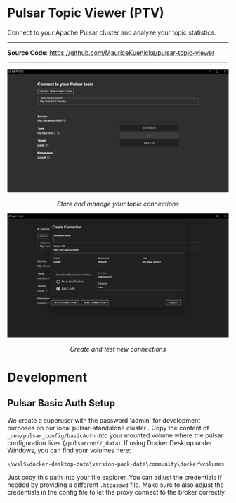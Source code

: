 <h1>Pulsar Topic Viewer (PTV)</h1>
Connect to your Apache Pulsar cluster and analyze your topic statistics.



---

**Source Code**: <a href="https://github.com/MauriceKuenicke/pulsar-topic-viewer" target="_blank">https://github.com/MauriceKuenicke/pulsar-topic-viewer</a>

---

![Select Connection Screen](_docs/assets/select_connection.png)
<p align="center">
    <em>Store and manage your topic connections</em>
</p>

![Select Connection Screen](_docs/assets/create_new_connection.png)
<p align="center">
    <em>Create and test new connections</em>
</p>

# Development
## Pulsar Basic Auth Setup
We create a superuser with the password 'admin' for development purposes on our local pulsar-standalone cluster .
Copy the content of `_dev/pulsar_config/basicAuth` into your mounted volume where the pulsar configuration
lives (`/pulsarconf/_data`). If using Docker Desktop under Windows, you can find your volumes here:
```
\\wsl$\docker-desktop-data\version-pack-data\community\docker\volumes
```
Just copy this path into your file explorer. You can adjust the credentials if needed by
providing a different `.htpasswd` file. Make sure to also adjust the credentials in the config file
to let the proxy connect to the broker correctly.

